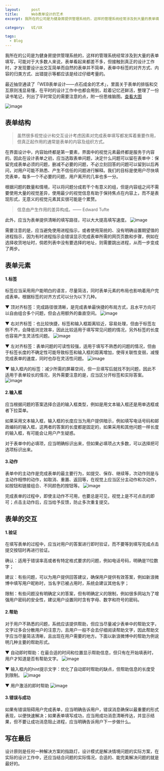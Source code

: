 ```yaml
---
layout:     post
title:      Web表单设计的艺术
excerpt: 我所在的公司是为健身房提供管理系统的，这样的管理系统经常涉及到大量的表单填写，可能对于大多数人来说，表单看起来都差不多，但接触到真正的设计工作时，才发现要设计出交互简单而自然的表单并不简单，表单中标签的对齐方式、内容的归类方式、出错提示等都应该是经过仔细考量的...

category:	UI/UX

tags:
  - Blog
---
```


我所在的公司是为健身房提供管理系统的，这样的管理系统经常涉及到大量的表单填写，可能对于大多数人来说，表单看起来都差不多，但接触到真正的设计工作时，才发现要设计出交互简单而自然的表单并不简单，表单中标签的对齐方式、内容的归类方式、出错提示等都应该是经过仔细考量的。

最近抽空通读了「WEB表单设计——点石成金的艺术」，里面关于表单的排版和交互原则浅显易懂，在平时的设计工作中也都会用到，趁着记忆还鲜活，整理了一份读书笔记，列出了平时常见的需要注意的点，附一份思维脑图。[查看大图](https://github.com/CloverTuan/Markdown_Images/raw/master/web-form-design/WEBform.png)

![image](https://github.com/CloverTuan/Markdown_Images/raw/master/web-form-design/WEBform.png)

## 表单结构

> 虽然很多视觉设计和交互设计考虑因素对完成表单填写都发挥着重要作用，但真正起作用的通常是表单的内容及组织方式。

在界面设计中，内容始终都是第一要素，界面中的视觉元素最终都是服务于内容的。因此在设计表单之初，应当选取表单问题，决定什么问题可以留在表单中：保留完成表单必须的问题，删减不必要的问题，不必立刻回答的问题可以留到以后再问，对用户可能不熟悉、产生不信任的问题进行解释。我们的目标是使用户尽快填完表单，每多一个不必要的问题，用户离开的几率也多一分。

根据问题的数量和情境，可以将问题分成若干个有意义的组，但是内容组之间不需要使用大量的视觉差异，使用最少的视觉信息有助于保持焦点在内容上，而不是表现形式，无意义的视觉元素其实很可能是个累赘。

> 信息由产生作用的差异构成。—— Edward Tufte

此外，应当为表单提供清晰的填写路径，可以大大提高填写速度。
![image](https://github.com/CloverTuan/Markdown_Images/raw/master/web-form-design/%E6%B8%85%E6%99%B0%E7%9A%84%E8%B7%AF%E5%BE%84.png)

需要注意的是，应当避免使用进程指示，或者使用笼统的、没有明确设置期望值的进程指示，因为有时进程指示会错误显示完成表单所需的网页页数和步骤，例如在选择收货地址时，倘若列表中没有要选择的地址，则需要跳出进程，从而一步变成了两步。

## 表单元素

#### 1.标签
标签应当采用用户能明白的语言，尽量简洁，同时表单元素的布局也影响着用户完成表单。根据标签的对齐方式可以分为以下几种。

▼ 顶对齐标签：完成路径很清晰，是完成表单最快捷的布局方式，且水平方向可以自由组合多个问题，但会占用额外的垂直空间。
![image](https://github.com/CloverTuan/Markdown_Images/raw/master/web-form-design/%E9%A1%B6%E5%AF%B9%E9%BD%90%E6%A0%87%E7%AD%BE.png)

▼ 右对齐标签：也比较快捷，标签和输入框距离较近，容易处理，但由于标签左侧不齐，会降低浏览效率，因此比较适用于填写常见问题的情况，另外标签的长度也容易产生灵活性问题。
![image](https://github.com/CloverTuan/Markdown_Images/raw/master/web-form-design/%E5%8F%B3%E5%AF%B9%E9%BD%90%E6%A0%87%E7%AD%BE.png)

▼ 左对齐标签：表单问题的可读性较强，适用于填写不熟悉的问题的情况，但由于标签长度的不确定性可能导致标签和输入框的距离增加，使得关联性变弱，减慢完成表单的速度，同时也存在灵活性问题。
![image](https://github.com/CloverTuan/Markdown_Images/raw/master/web-form-design/%E5%B7%A6%E5%AF%B9%E9%BD%90%E6%A0%87%E7%AD%BE.png)

▼ 输入框内的标签：减少所需的屏幕空间，但一旦填写后就找不到问题，因此不适用于表单较长的情况，另外需要注意的是，应当区分开标签和实际答案。
![image](https://github.com/CloverTuan/Markdown_Images/raw/master/web-form-design/%E8%BE%93%E5%85%A5%E6%A1%86%E5%86%85%E7%9A%84%E6%A0%87%E7%AD%BE.png)

#### 2.输入框
应当根据问题的答案选择合适的输入框类型，例如是用文本输入框还是用单选框或者下拉菜单。

如果采用文本输入框，输入框的长度应当为用户提供暗示，例如填写电话号码和邮政编码的输入框，这两者的答案的长度都是固定的，如果采用和其他问题一样长度的输入框，有可能会让用户产生疑惑。

对于表单中的必填项，应当明确标识出来，但如果必填项占大多数，可以选择把可选项标识出来。

#### 3.动作
表单中的主动作是完成表单的最主要行为，如提交、保存、继续等，次动作则是与主动作相悖的动作，如取消、重置、返回等，在视觉上应当区分主动作和次动作，如按钮和链接组合、不同颜色的按钮等。
![image](https://github.com/CloverTuan/Markdown_Images/raw/master/web-form-design/%E5%8A%A8%E4%BD%9C.png)

完成表单的过程中，即使主动作不可用，也要总是可见，视觉上是不可点击的即可；点击主动作后，应当给予反馈，防止多次重复提交。

## 表单的交互

#### 1.验证
在填写表单的过程中，应当对用户的答案进行即时验证，而不要等到填写完成点击提交按钮时再进行验证。

确认：适用于错误率高或者有特定格式要求的问题，例如电话号码，明确是11位数字；

建议：有些问题，可以为用户提供回答建议，确保用户提供有效答案，例如新浪微博中填写用户昵称时，当名字已被占用时，系统会建议其他名字；

限制：有些问题没有明确定义的答案，但有明确定义的限制，例如很多网站为了增强用户密码的安全性，建议用户设置同时含有字母、数字和符号的密码。

#### 2.帮助
对于用户不熟悉的问题，系统应该提供帮助，但应当尽量减少表单中的帮助文字，文字过多会分散用户的注意力，且用户一般不会去仔细阅读帮助文字，因此帮助文字应当尽量简洁清晰，且出现在用户需要的地方。下面以新浪微博中的帮助为例说明几种主要的帮助形式。

▼ 自动即时帮助：在最合适的时间和位置显示帮助信息，但只有在开始填表时，用户才知道是否有帮助文字。
![image](https://github.com/CloverTuan/Markdown_Images/raw/master/web-form-design/%E5%8D%B3%E6%97%B6%E5%B8%AE%E5%8A%A9.png)

▼ 输入框内的hint提示文字：优化了自动即时帮助的缺点，但帮助信息的长度受到限制。
![image](https://github.com/CloverTuan/Markdown_Images/raw/master/web-form-design/hint.png)

▼ 用户激活的即时帮助
![image](https://github.com/CloverTuan/Markdown_Images/raw/master/web-form-design/%E6%BF%80%E6%B4%BB%E7%9A%84%E5%B8%AE%E5%8A%A9.png)

#### 3.错误与成功
如果有错误阻碍用户完成表单，应当明确告诉用户，错误消息确保以最重要的形式表现，以便快速解决；如果表单填写成功，应当用成功消息清晰传达，并显示结果，但不要让成功消息阻止进程，应当明确告诉用户下一步做什么。

## 写在最后

设计原则是任何一种解决方案的指路灯，设计模式是解决情境问题的实际方案，在实际的设计工作中，还应当结合问题的实际情况，合适的、能完美解决问题的就是最好的。
